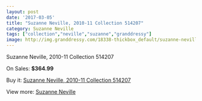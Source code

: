 ```yaml
---
layout: post
date: '2017-03-05'
title: "Suzanne Neville, 2010-11 Collection 514207"
category: Suzanne Neville
tags: ["collection","neville","suzanne","granddressy"]
image: http://img.granddressy.com/18338-thickbox_default/suzanne-neville-2010-11-collection-514207.jpg
---
```

Suzanne Neville, 2010-11 Collection 514207

On Sales: **$364.99**
<a href="https://www.granddressy.com/en/suzanne-neville/17321-suzanne-neville-2010-11-collection-514207.html"><amp-img layout="responsive" width="600" height="600" src="//img.granddressy.com/18338-thickbox_default/suzanne-neville-2010-11-collection-514207.jpg" alt="Suzanne Neville, 2010-11 Collection 514207 0" /></a>

Buy it: [Suzanne Neville, 2010-11 Collection 514207](https://www.granddressy.com/en/suzanne-neville/17321-suzanne-neville-2010-11-collection-514207.html "Suzanne Neville, 2010-11 Collection 514207")

View more: [Suzanne Neville](https://www.granddressy.com/en/129-suzanne-neville "Suzanne Neville")